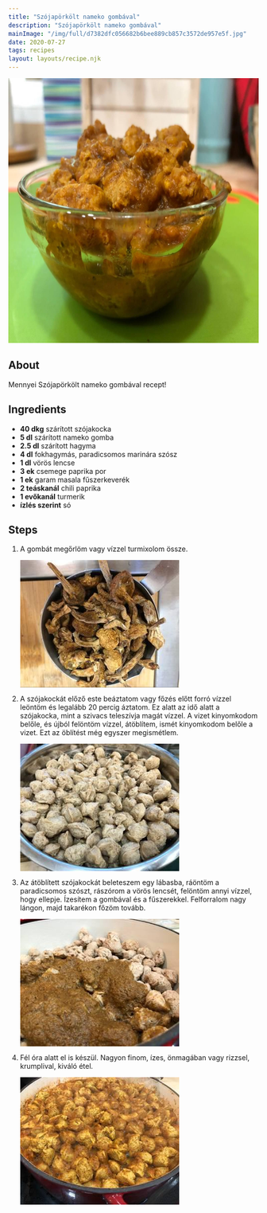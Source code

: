```yaml
---
title: "Szójapörkölt nameko gombával"
description: "Szójapörkölt nameko gombával"
mainImage: "/img/full/d7382dfc056682b6bee889cb857c3572de957e5f.jpg"
date: 2020-07-27
tags: recipes
layout: layouts/recipe.njk
---
```

                        
<p align="center"><a href="https://cookpad.com/hu/receptek/13216804-szojaporkolt-nameko-gombaval" rel="Recipe source page"><img width="751" height="532" src="/img/full/d7382dfc056682b6bee889cb857c3572de957e5f.jpg"/></a></p>

## About
Mennyei Szójapörkölt nameko gombával recept! 

>  

## Ingredients
* **40 dkg** szárított szójakocka
* **5 dl** szárított nameko gomba
* **2.5 dl** szárított hagyma
* **4 dl** fokhagymás, paradicsomos marinára szósz
* **1 dl** vörös lencse
* **3 ek** csemege paprika por
* **1 ek** garam masala fűszerkeverék
* **2 teáskanál** chili paprika
* **1 evőkanál** turmerik
* **ízlés szerint** só

## Steps

1. A gombát megőrlöm vagy vízzel turmixolom össze.
 
    <p><img width="320" height="256" align="left" src="/img/full/a039bd998371ab448a51a7d8855acbb61fd83836.jpg"/></p><div style="clear: both"/>

2. A szójakockát előző este beáztatom vagy főzés előtt forró vízzel leöntöm és legalább 20 percig áztatom. Ez alatt az idő alatt a szójakocka, mint a szivacs teleszívja magát vízzel. A vizet kinyomkodom belőle, és újból felöntöm vízzel, átöblítem, ismét kinyomkodom belőle a vizet. Ezt az öblítést még egyszer megismétlem.
 
    <p><img width="320" height="256" align="left" src="/img/full/5e540129772e3bbd755bd4f4deef499934256878.jpg"/></p><div style="clear: both"/>

3. Az átöblített szójakockát beleteszem egy lábasba, ráöntöm a paradicsomos szószt, rászórom a vörös lencsét, felöntöm annyi vízzel, hogy ellepje. Ízesítem a gombával és a fűszerekkel. Felforralom nagy lángon, majd takarékon főzöm tovább.
 
    <p><img width="320" height="256" align="left" src="/img/full/2b1423f71d752168f2c0ad777ac7b53b387a26cf.jpg"/></p><div style="clear: both"/>

4. Fél óra alatt el is készül. Nagyon finom, ízes, önmagában vagy rizzsel, krumplival, kiváló étel.
 
    <p><img width="320" height="256" align="left" src="/img/full/1849efe021870ed7b51a45b5af71750af355bc25.jpg"/></p><div style="clear: both"/>

